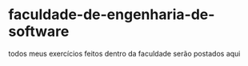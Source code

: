 # faculdade-de-engenharia-de-software
todos meus exercícios feitos dentro da faculdade serão postados aqui

